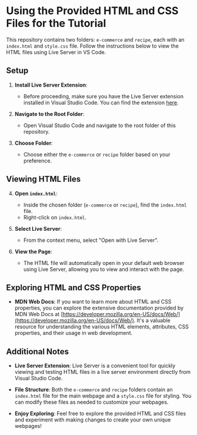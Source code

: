 # Using the Provided HTML and CSS Files for the Tutorial

This repository contains two folders: `e-commerce` and `recipe`, each with an `index.html` and `style.css` file. Follow the instructions below to view the HTML files using Live Server in VS Code.

## Setup

1. **Install Live Server Extension**: 
   - Before proceeding, make sure you have the Live Server extension installed in Visual Studio Code. You can find the extension [here](https://marketplace.visualstudio.com/items?itemName=ritwickdey.LiveServer).

2. **Navigate to the Root Folder**:
   - Open Visual Studio Code and navigate to the root folder of this repository.

3. **Choose Folder**:
   - Choose either the `e-commerce` or `recipe` folder based on your preference.

## Viewing HTML Files

4. **Open `index.html`**:
   - Inside the chosen folder (`e-commerce` or `recipe`), find the `index.html` file.
   - Right-click on `index.html`.

5. **Select Live Server**:
   - From the context menu, select "Open with Live Server".

6. **View the Page**:
   - The HTML file will automatically open in your default web browser using Live Server, allowing you to view and interact with the page.

## Exploring HTML and CSS Properties

- **MDN Web Docs**: If you want to learn more about HTML and CSS properties, you can explore the extensive documentation provided by MDN Web Docs at [https://developer.mozilla.org/en-US/docs/Web/](https://developer.mozilla.org/en-US/docs/Web/). It's a valuable resource for understanding the various HTML elements, attributes, CSS properties, and their usage in web development.

## Additional Notes

- **Live Server Extension**: Live Server is a convenient tool for quickly viewing and testing HTML files in a live server environment directly from Visual Studio Code.

- **File Structure**: Both the `e-commerce` and `recipe` folders contain an `index.html` file for the main webpage and a `style.css` file for styling. You can modify these files as needed to customize your webpages.

- **Enjoy Exploring**: Feel free to explore the provided HTML and CSS files and experiment with making changes to create your own unique webpages!

